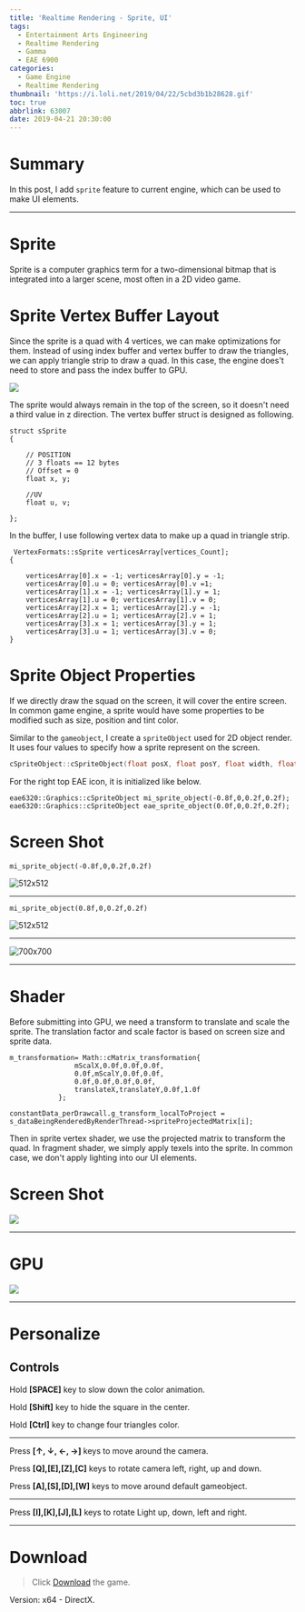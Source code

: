 ```yaml
---
title: 'Realtime Rendering - Sprite, UI'
tags:
  - Entertainment Arts Engineering
  - Realtime Rendering
  - Gamma
  - EAE 6900
categories:
  - Game Engine
  - Realtime Rendering
thumbnail: 'https://i.loli.net/2019/04/22/5cbd3b1b28628.gif'
toc: true
abbrlink: 63007
date: 2019-04-21 20:30:00
---
```


# Summary 

In this post, I add `sprite` feature to current engine, which can be used to make UI elements.  

<!--more--> 
---

# Sprite

Sprite is a computer graphics term for a two-dimensional bitmap that is integrated into a larger scene, most often in a 2D video game.


# Sprite Vertex Buffer Layout

Since the sprite is a quad with 4 vertices, we can make optimizations for them. Instead of using index buffer and vertex buffer to draw the triangles, we can apply triangle strip to draw a quad. In this case, the engine does't need to store and pass the index buffer to GPU. 

![](https://i.loli.net/2019/04/22/5cbd3f6325e67.png)


The sprite would always remain in the top of the screen, so it doesn't need a third value in z direction. The vertex buffer struct is designed as following.

```
struct sSprite
{
	
	// POSITION
	// 3 floats == 12 bytes
	// Offset = 0		
	float x, y;

	//UV
	float u, v;

};

```

In the buffer, I use following vertex data to make up a quad in triangle strip. 

```
 VertexFormats::sSprite verticesArray[vertices_Count];
{

	verticesArray[0].x = -1; verticesArray[0].y = -1; 
	verticesArray[0].u = 0; verticesArray[0].v =1;
	verticesArray[1].x = -1; verticesArray[1].y = 1;  
	verticesArray[1].u = 0; verticesArray[1].v = 0;
	verticesArray[2].x = 1; verticesArray[2].y = -1; 
	verticesArray[2].u = 1; verticesArray[2].v = 1;
	verticesArray[3].x = 1; verticesArray[3].y = 1;   
	verticesArray[3].u = 1; verticesArray[3].v = 0;
}
```

# Sprite Object Properties

If we directly draw the squad on the screen, it will cover the entire screen. In common game engine, a sprite would have some properties to be modified such as size, position and tint color.  


Similar to the `gameobject`, I create a `spriteObject` used for 2D object render. It uses four values to specify how a sprite represent on the screen. 

``` C++
cSpriteObject::cSpriteObject(float posX, float posY, float width, float height)

```

For the right top EAE icon, it is initialized like below.


```
eae6320::Graphics::cSpriteObject mi_sprite_object(-0.8f,0,0.2f,0.2f);
eae6320::Graphics::cSpriteObject eae_sprite_object(0.0f,0,0.2f,0.2f);

```

# Screen Shot

```
mi_sprite_object(-0.8f,0,0.2f,0.2f)

```

![512x512](https://i.loli.net/2019/04/30/5cc8062edd237.gif)

---

```
mi_sprite_object(0.8f,0,0.2f,0.2f)

```

![512x512](https://i.loli.net/2019/04/30/5cc8077da9a96.gif)

---


![700x700](https://i.loli.net/2019/04/30/5cc808a18694a.gif)

---

# Shader 

Before submitting into GPU, we need a  transform to translate and scale the sprite. The translation factor and scale factor is based on screen size and sprite data.

```
m_transformation= Math::cMatrix_transformation{
				mScalX,0.0f,0.0f,0.0f,
				0.0f,mScalY,0.0f,0.0f,
				0.0f,0.0f,0.0f,0.0f,
				translateX,translateY,0.0f,1.0f
			};
```

```
constantData_perDrawcall.g_transform_localToProject = 
s_dataBeingRenderedByRenderThread->spriteProjectedMatrix[i];
```

Then in sprite vertex shader, we use the projected matrix to transform the quad. In fragment shader, we simply apply texels into the sprite. In common case, we don't apply lighting into our UI elements. 



# Screen Shot

![](https://i.loli.net/2019/04/30/5cc8062edd237.gif)


---


# GPU 


![](https://i.loli.net/2019/04/30/5cc80fec73235.png)


---


# Personalize

## Controls

Hold **[SPACE]** key to slow down the color animation. 

Hold **[Shift]** key to hide the square in the center.

Hold **[Ctrl]** key to change four triangles color.

---

Press **[↑, ↓, ←, →]** keys to move around the camera. 

Press **[Q],[E],[Z],[C]** keys to rotate camera left, right, up and down.

Press **[A],[S],[D],[W]** keys to move around default gameobject.

---


Press **[I],[K],[J],[L]** keys to rotate Light up, down, left and right.

***
 



# Download

> Click [Download](http://chenmi.ink/dwns/MyGame_A10.zip) the game.

Version: x64 - DirectX.





